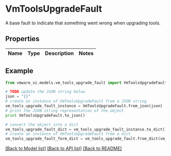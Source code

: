 # VmToolsUpgradeFault

A base fault to indicate that something went wrong when upgrading tools. 

## Properties
Name | Type | Description | Notes
------------ | ------------- | ------------- | -------------

## Example

```python
from vmware_vi.models.vm_tools_upgrade_fault import VmToolsUpgradeFault

# TODO update the JSON string below
json = "{}"
# create an instance of VmToolsUpgradeFault from a JSON string
vm_tools_upgrade_fault_instance = VmToolsUpgradeFault.from_json(json)
# print the JSON string representation of the object
print VmToolsUpgradeFault.to_json()

# convert the object into a dict
vm_tools_upgrade_fault_dict = vm_tools_upgrade_fault_instance.to_dict()
# create an instance of VmToolsUpgradeFault from a dict
vm_tools_upgrade_fault_form_dict = vm_tools_upgrade_fault.from_dict(vm_tools_upgrade_fault_dict)
```
[[Back to Model list]](../README.md#documentation-for-models) [[Back to API list]](../README.md#documentation-for-api-endpoints) [[Back to README]](../README.md)


